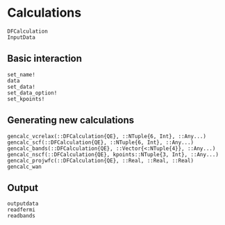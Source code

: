 # Calculations

```@docs
DFCalculation
InputData
```

## Basic interaction
```@docs
set_name!
data
set_data!
set_data_option!
set_kpoints!
```

## Generating new calculations
```@docs
gencalc_vcrelax(::DFCalculation{QE}, ::NTuple{6, Int}, ::Any...)
gencalc_scf(::DFCalculation{QE}, ::NTuple{6, Int}, ::Any...)
gencalc_bands(::DFCalculation{QE}, ::Vector{<:NTuple{4}}, ::Any...)
gencalc_nscf(::DFCalculation{QE}, kpoints::NTuple{3, Int}, ::Any...)
gencalc_projwfc(::DFCalculation{QE}, ::Real, ::Real, ::Real)
gencalc_wan
```

## Output 
```@docs
outputdata
readfermi
readbands
```

